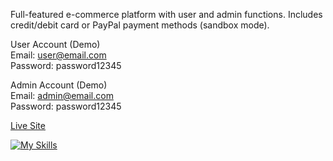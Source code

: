 Full-featured e-commerce platform with user and admin functions. Includes credit/debit card or PayPal payment methods (sandbox mode).

User Account (Demo)  
Email: user@email.com  
Password: password12345

Admin Account (Demo)  
Email: admin@email.com  
Password: password12345

[Live Site](https://e-commerce-ggu8.onrender.com)

[![My Skills](https://skillicons.dev/icons?i=react,nodejs,express,mongodb,redux,bootstrap)](https://skillicons.dev)

